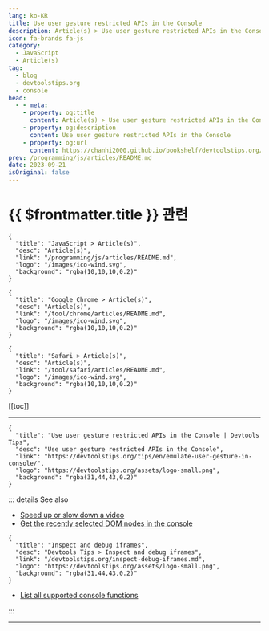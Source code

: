 ```yaml
---
lang: ko-KR
title: Use user gesture restricted APIs in the Console
description: Article(s) > Use user gesture restricted APIs in the Console
icon: fa-brands fa-js
category: 
  - JavaScript
  - Article(s)
tag: 
  - blog
  - devtoolstips.org
  - console
head:  
  - - meta:
    - property: og:title
      content: Article(s) > Use user gesture restricted APIs in the Console
    - property: og:description
      content: Use user gesture restricted APIs in the Console
    - property: og:url
      content: https://chanhi2000.github.io/bookshelf/devtoolstips.org/emulate-user-gesture-in-console.html
prev: /programming/js/articles/README.md
date: 2023-09-21
isOriginal: false
---
```


# {{ $frontmatter.title }} 관련

```component VPCard
{
  "title": "JavaScript > Article(s)",
  "desc": "Article(s)",
  "link": "/programming/js/articles/README.md",
  "logo": "/images/ico-wind.svg",
  "background": "rgba(10,10,10,0.2)"
}
```

```component VPCard
{
  "title": "Google Chrome > Article(s)",
  "desc": "Article(s)",
  "link": "/tool/chrome/articles/README.md",
  "logo": "/images/ico-wind.svg",
  "background": "rgba(10,10,10,0.2)"
}
```

```component VPCard
{
  "title": "Safari > Article(s)",
  "desc": "Article(s)",
  "link": "/tool/safari/articles/README.md",
  "logo": "/images/ico-wind.svg",
  "background": "rgba(10,10,10,0.2)"
}
```

[[toc]]

---

```component VPCard
{
  "title": "Use user gesture restricted APIs in the Console | Devtools Tips",
  "desc": "Use user gesture restricted APIs in the Console",
  "link": "https://devtoolstips.org/tips/en/emulate-user-gesture-in-console/",
  "logo": "https://devtoolstips.org/assets/logo-small.png",
  "background": "rgba(31,44,43,0.2)"
}
```

<!-- TODO:  작성 -->

::: details See also

- [Speed up or slow down a video](https://devtoolstips.org/tips/en/change-video-playback-rate) <!-- TODO: add VPCard -->
- [Get the recently selected DOM nodes in the console](https://devtoolstips.org/tips/en/get-recently-selected-dom-nodes-in-console) <!-- TODO: add VPCard -->

```component VPCard
{
  "title": "Inspect and debug iframes",
  "desc": "Devtools Tips > Inspect and debug iframes",
  "link": "/devtoolstips.org/inspect-debug-iframes.md",
  "logo": "https://devtoolstips.org/assets/logo-small.png",
  "background": "rgba(31,44,43,0.2)"
}
```

- [List all supported console functions](https://devtoolstips.org/tips/en/list-console-functions) <!-- TODO: add VPCard -->


:::

---

<TagLinks />